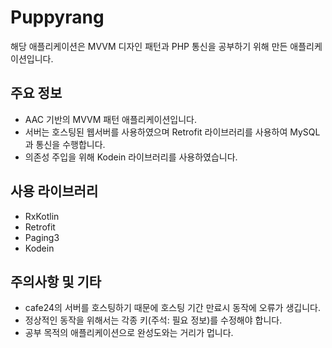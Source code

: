 # Puppyrang


해당 애플리케이션은 MVVM 디자인 패턴과 PHP 통신을 공부하기 위해 만든 애플리케이션입니다.

## 주요 정보

- AAC 기반의 MVVM 패턴 애플리케이션입니다.
- 서버는 호스팅된 웹서버를 사용하였으며 Retrofit 라이브러리를 사용하여 MySQL과 통신을 수행합니다.
- 의존성 주입을 위해 Kodein 라이브러리를 사용하였습니다.

## 사용 라이브러리 

- RxKotlin
- Retrofit
- Paging3
- Kodein

## 주의사항 및 기타

- cafe24의 서버를 호스팅하기 때문에 호스팅 기간 만료시 동작에 오류가 생깁니다.
- 정상적인 동작을 위해서는 각종 키(주석: 필요 정보)를 수정해야 합니다.
- 공부 목적의 애플리케이션으로 완성도와는 거리가 멉니다.
